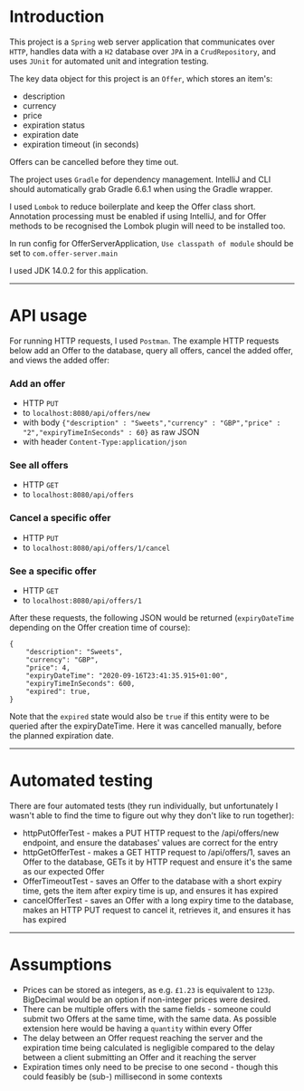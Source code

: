<H1>Introduction</H1>

This project is a `Spring` web server application that communicates over `HTTP`, handles data with a `H2` database over `JPA` in a `CrudRepository`, and uses `JUnit` for automated unit and integration testing.

The key data object for this project is an `Offer`, which stores an item's:

- description
- currency
- price
- expiration status
- expiration date
- expiration timeout (in seconds)

Offers can be cancelled before they time out.

The project uses `Gradle` for dependency management. IntelliJ and CLI should automatically grab Gradle 6.6.1 when using the Gradle wrapper.

I used `Lombok` to reduce boilerplate and keep the Offer class short. Annotation processing must be enabled if using IntelliJ, and for Offer methods to be recognised the Lombok plugin will need to be installed too.

In run config for OfferServerApplication, `Use classpath of module` should be set to `com.offer-server.main`

I used JDK 14.0.2 for this application.

_____    
<H1>API usage</H1>

For running HTTP requests, I used `Postman`. The example HTTP requests below add an Offer to the database, query all offers, cancel the added offer, and views the added offer:

<H3>Add an offer </H3>

 - HTTP `PUT`
 - to `localhost:8080/api/offers/new`
 - with body `{"description" : "Sweets","currency" : "GBP","price" : "2","expiryTimeInSeconds" : 60}` as raw JSON
 - with header `Content-Type:application/json`

<H3>See all offers</H3>

- HTTP `GET`
- to `localhost:8080/api/offers`

<H3>Cancel a specific offer</H3>

- HTTP `PUT`
- to `localhost:8080/api/offers/1/cancel`

<H3>See a specific offer</H3>

- HTTP `GET`
- to `localhost:8080/api/offers/1`

After these requests, the following JSON would be returned (`expiryDateTime` depending on the Offer creation time of course):

```
{
    "description": "Sweets",
    "currency": "GBP",
    "price": 4,
    "expiryDateTime": "2020-09-16T23:41:35.915+01:00",
    "expiryTimeInSeconds": 600,
    "expired": true,
}
```

Note that the `expired` state would also be `true` if this entity were to be queried after the expiryDateTime. Here it was cancelled manually, before the planned expiration date.

____
<H1>Automated testing</H1>

There are four automated tests (they run individually, but unfortunately I wasn't able to find the time to figure out why they don't like to run together):

- httpPutOfferTest - makes a PUT HTTP request to the /api/offers/new endpoint, and ensure the databases' values are correct for the entry
- httpGetOfferTest - makes a GET HTTP request to /api/offers/1, saves an Offer to the database, GETs it by HTTP request and ensure it's the same as our expected Offer
- OfferTimeoutTest - saves an Offer to the database with a short expiry time, gets the item after expiry time is up, and ensures it has expired
- cancelOfferTest - saves an Offer with a long expiry time to the database, makes an HTTP PUT request to cancel it, retrieves it, and ensures it has has expired

____
<H1>Assumptions</H1>

- Prices can be stored as integers, as e.g. `£1.23` is equivalent to `123p`. BigDecimal would be an option if non-integer prices were desired.
- There can be multiple offers with the same fields - someone could submit two Offers at the same time, with the same data. As possible extension here would be having a `quantity` within every Offer
- The delay between an Offer request reaching the server and the expiration time being calculated is negligible compared to the delay between a client submitting an Offer and it reaching the server
- Expiration times only need to be precise to one second - though this could feasibly be (sub-) millisecond in some contexts